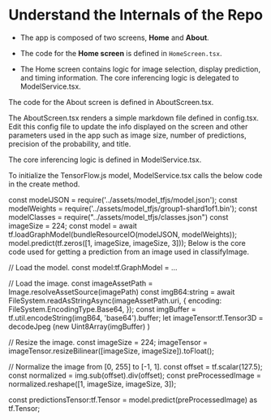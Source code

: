 # Understand the Internals of the Repo

- The app is composed of two screens, **Home** and **About**.

- The code for the **Home screen** is defined in `HomeScreen.tsx`.

- The Home screen contains logic for image selection, display prediction, and timing information. The core inferencing logic is delegated to ModelService.tsx.

The code for the About screen is defined in AboutScreen.tsx.

The AboutScreen.tsx renders a simple markdown file defined in config.tsx. Edit this config file to update the info displayed on the screen and other parameters used in the app such as image size, number of predictions, precision of the probability, and title.

The core inferencing logic is defined in ModelService.tsx.

To initialize the TensorFlow.js model, ModelService.tsx calls the below code in the create method.

const modelJSON = require('../assets/model_tfjs/model.json');
const modelWeights = require('../assets/model_tfjs/group1-shard1of1.bin');
const modelClasses = require("../assets/model_tfjs/classes.json")
const imageSize = 224;
const model = await tf.loadGraphModel(bundleResourceIO(modelJSON, modelWeights));
model.predict(tf.zeros([1, imageSize, imageSize, 3]));
Below is the core code used for getting a prediction from an image used in classifyImage.

// Load the model.
const model:tf.GraphModel = ...

// Load the image.
const imageAssetPath = Image.resolveAssetSource(imagePath)
const imgB64:string = await FileSystem.readAsStringAsync(imageAssetPath.uri, {
encoding: FileSystem.EncodingType.Base64,
});
const imgBuffer = tf.util.encodeString(imgB64, 'base64').buffer;
let imageTensor:tf.Tensor3D = decodeJpeg (new Uint8Array(imgBuffer) )

// Resize the image.
const imageSize = 224;
imageTensor = imageTensor.resizeBilinear([imageSize, imageSize]).toFloat();

// Normalize the image from [0, 255] to [-1, 1].
const offset = tf.scalar(127.5);
const normalized = img.sub(offset).div(offset);
const preProcessedImage = normalized.reshape([1, imageSize, imageSize, 3]);

const predictionsTensor:tf.Tensor = model.predict(preProcessedImage) as tf.Tensor;

